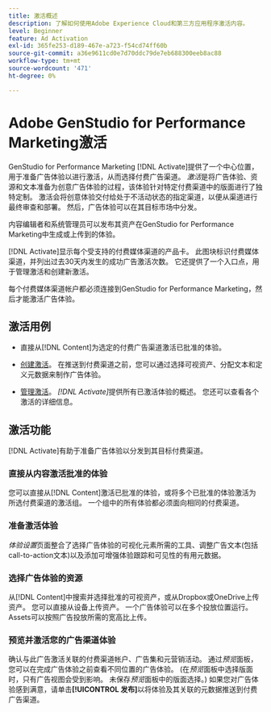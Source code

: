 ```yaml
---
title: 激活概述
description: 了解如何使用Adobe Experience Cloud和第三方应用程序激活内容。
level: Beginner
feature: Ad Activation
exl-id: 365fe253-d189-467e-a723-f54cd74ff60b
source-git-commit: a36e9611cd0e7d70ddc79de7eb688300eeb8ac88
workflow-type: tm+mt
source-wordcount: '471'
ht-degree: 0%

---
```


# Adobe GenStudio for Performance Marketing激活

GenStudio for Performance Marketing [!DNL Activate]提供了一个中心位置，用于准备广告体验以进行激活，从而选择付费广告渠道。 _激活_&#x200B;是将广告体验、资源和文本准备为创意广告体验的过程，该体验针对特定付费渠道中的版面进行了独特定制。 激活会将创意体验交付给处于不活动状态的指定渠道，以便从渠道进行最终审查和部署。 然后，广告体验可以在其目标市场中分发。

内容编辑者和系统管理员可以发布其资产在GenStudio for Performance Marketing中生成或上传到的体验。

[!DNL Activate]显示每个受支持的付费媒体渠道的产品卡。 此图块标识付费媒体渠道，并列出过去30天内发生的成功广告激活次数。 它还提供了一个入口点，用于管理激活和创建新激活。

每个付费媒体渠道帐户都必须连接到GenStudio for Performance Marketing，然后才能激活广告体验。

## 激活用例

* 直接从[!DNL Content]为选定的付费广告渠道激活已批准的体验。

* [创建激活](create-activation.md)。 在推送到付费渠道之前，您可以通过选择可视资产、分配文本和定义元数据来制作广告体验。

* [管理激活](manage-activations.md)。 _[!DNL Activate]_&#x200B;提供所有已激活体验的概述。 您还可以查看各个激活的详细信息。

## 激活功能

[!DNL Activate]有助于准备广告体验以分发到其目标付费渠道。

### 直接从内容激活批准的体验

您可以直接从[!DNL Content]激活已批准的体验，或将多个已批准的体验激活为所选付费渠道的激活组。 一个组中的所有体验都必须面向相同的付费渠道。

### 准备激活体验

_体验设置_&#x200B;页面整合了选择广告体验的可视化元素所需的工具、调整广告文本(包括call-to-action文本)以及添加可增强体验跟踪和可见性的有用元数据。

### 选择广告体验的资源

从[!DNL Content]中搜索并选择批准的可视资产，或从Dropbox或OneDrive上传资产。 您可以直接从设备上传资产。 一个广告体验可以在多个投放位置运行。 Assets可以按照广告投放所需的宽高比上传。

### 预览并激活您的广告渠道体验

确认与此广告激活关联的付费渠道帐户、广告集和元营销活动。 通过&#x200B;_预览_&#x200B;面板，您可以在完成广告体验之前查看不同位置的广告体验。 (在&#x200B;_预览_&#x200B;面板中选择版面时，只有广告视图会受到影响。 未保存&#x200B;_预览_&#x200B;面板中的版面选择。) 如果您对广告体验感到满意，请单击&#x200B;**[!UICONTROL 发布]**&#x200B;以将体验及其关联的元数据推送到付费广告渠道。
